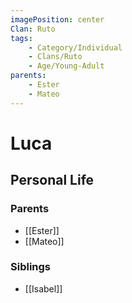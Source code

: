 ```yaml
---
imagePosition: center
Clan: Ruto
tags:
    - Category/Individual
    - Clans/Ruto
    - Age/Young-Adult
parents:
    - Ester
    - Mateo
---
```


# Luca

## Personal Life

### Parents

-   [[Ester]]
-   [[Mateo]]

### Siblings

-   [[Isabel]]
